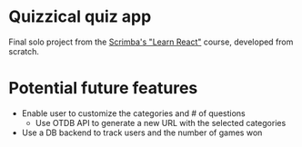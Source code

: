 # Quizzical quiz app

Final solo project from the [Scrimba's "Learn React"](https://scrimba.com/learn/learnreact) course, developed from scratch.

# Potential future features

- Enable user to customize the categories and # of questions
    - Use OTDB API to generate a new URL with the selected categories
- Use a DB backend to track users and the number of games won
